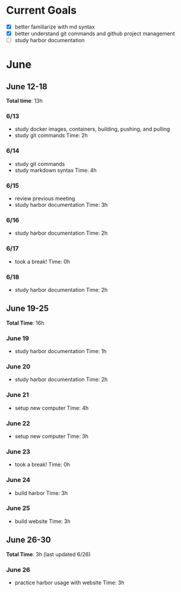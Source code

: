 # Current Goals
- [x] better familiarize with md syntax
- [x] better understand git commands and github project management
- [ ] study harbor documentation

# June
## June 12-18
**Total time**: 13h

### 6/13
- study docker images, containers, building, pushing, and pulling
- study git commands
Time: 2h

### 6/14
- study git commands
- study markdown syntax
Time: 4h

### 6/15
- review previous meeting
- study harbor documentation
Time: 3h

### 6/16
- study harbor documentation
Time: 2h

### 6/17
- took a break!
Time: 0h

### 6/18
- study harbor documentation
Time: 2h

## June 19-25
**Total Time**: 16h

### June 19
- study harbor documentation
Time: 1h

### June 20
- study harbor documentation
Time: 2h

### June 21
- setup new computer
Time: 4h

### June 22
- setup new computer
Time: 3h

### June 23
- took a break!
Time: 0h

### June 24
- build harbor
Time: 3h

### June 25
- build website
Time: 3h

## June 26-30
**Total Time**: 3h (last updated 6/26)

### June 26
- practice harbor usage with website
Time: 3h

